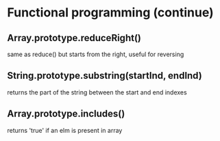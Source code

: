 # Functional programming (continue)

## Array.prototype.reduceRight()

same as reduce() but starts from the right, useful for reversing

## String.prototype.substring(startInd, endInd)

returns the part of the string between the start and end indexes

## Array.prototype.includes()

returns 'true' if an elm is present in array
